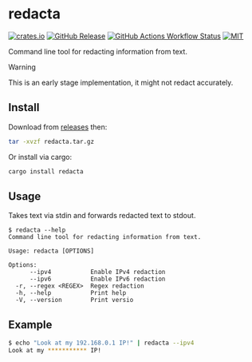 # redacta

[![crates.io](https://img.shields.io/crates/v/redacta)](https://crates.io/crates/redacta)
[![GitHub Release](https://img.shields.io/github/v/release/lhalf/redacta)](https://github.com/lhalf/redacta/releases)
[![GitHub Actions Workflow Status](https://img.shields.io/github/actions/workflow/status/lhalf/redacta/on_commit.yml)](https://github.com/lhalf/redacta/actions/workflows/on_commit.yml)
[![MIT](https://img.shields.io/badge/license-MIT-blue)](./LICENSE)

Command line tool for redacting information from text.

> [!WARNING]
> This is an early stage implementation, it might not redact accurately.

## Install

Download from [releases](https://github.com/lhalf/redacta/releases) then:
```bash
tar -xvzf redacta.tar.gz
```

Or install via cargo:
```bash
cargo install redacta
```

## Usage

Takes text via stdin and forwards redacted text to stdout.

```
$ redacta --help
Command line tool for redacting information from text.

Usage: redacta [OPTIONS]

Options:
      --ipv4           Enable IPv4 redaction
      --ipv6           Enable IPv6 redaction
  -r, --regex <REGEX>  Regex redaction
  -h, --help           Print help
  -V, --version        Print versio
```

## Example

```bash
$ echo "Look at my 192.168.0.1 IP!" | redacta --ipv4
Look at my *********** IP!
```
